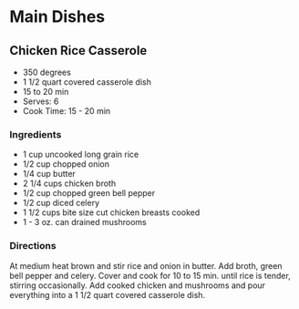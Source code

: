 # Main Dishes

## Chicken Rice Casserole

* 350 degrees
* 1 1/2 quart covered casserole dish
* 15 to 20 min
* Serves: 6
* Cook Time: 15 - 20 min

### Ingredients

* 1 cup uncooked long grain rice
* 1/2 cup chopped onion
* 1/4 cup butter
* 2 1/4 cups chicken broth
* 1/2 cup chopped green bell pepper
* 1/2 cup diced celery
* 1 1/2 cups bite size cut chicken breasts cooked
* 1 - 3 oz. can drained mushrooms

### Directions

At medium heat brown and stir rice and onion in butter. Add broth, green bell pepper and celery. Cover and cook for 10 to 15 min. until rice is tender, stirring occasionally. Add cooked chicken and mushrooms and pour everything into a 1 1/2 quart covered casserole dish.
